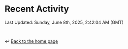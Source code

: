 # Recent Activity

<!--RECENT_ACTIVITY:start-->
<!--RECENT_ACTIVITY:end-->

<!--RECENT_ACTIVITY:last_update-->
Last Updated: Sunday, June 8th, 2025, 2:42:04 AM (GMT)
<!--RECENT_ACTIVITY:last_update_end-->

<br>

↩️ [Back to the home page](/README.md)
